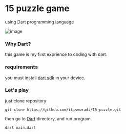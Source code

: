 # 15 puzzle game

using [Dart](https://dart.dev/) programming language

![image](https://user-images.githubusercontent.com/75095946/167608985-6ae8c34d-46b2-47cb-be2c-3ad87cb122a1.png)

### Why Dart?
this game is my first exprience to coding with dart. 

### requirements
you must install [dart sdk](https://dart.dev/get-dart) in your device.


### Let's play
just clone repository

```
git clone https://github.com/itismoradi/15-puzzle.git
```

then go to [Dart](https://github.com/itismoradi/15-puzzle/Dart) directory,
and run program.

```
dart main.dart
```

### 

